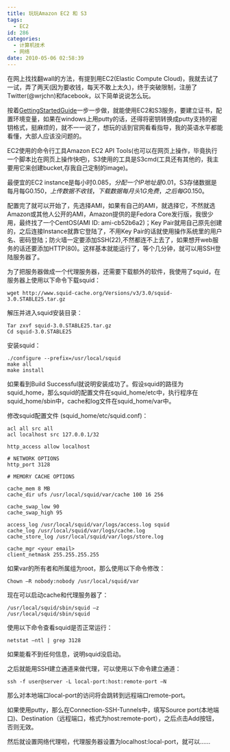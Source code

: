 ```yaml
---
title: 玩玩Amazon EC2 和 S3
tags:
  - EC2
id: 286
categories:
  - 计算机技术
  - 网络
date: 2010-05-06 02:58:39
---
```


在网上找找翻wall的方法，有提到用EC2(Elastic Compute Cloud)，我就去试了一试，弄了两天(因为要收钱，每天不敢上太久)，终于突破限制，注册了Twitter(@wrjchn)和facebook，以下简单说说怎么玩。

<!--more-->

按着[GettingStartedGuide](http://docs.amazonwebservices.com/AWSEC2/2008-05-05/GettingStartedGuide/index.html)一步一步做，就能使用EC2和S3服务，要建立证书，配置环境变量，如果在windows上用putty的话，还得将密钥转换成putty支持的密钥格式，挺麻烦的，就不一一说了，想玩的话到官网看看指导，我的英语水平都能看懂，大部人应该没问题的。

EC2使用的命令行工具Amazon EC2 API Tools(也可以在网页上操作，毕竟执行一个脚本比在网页上操作快吧)，S3使用的工具是S3cmd(工具还有其他的，我主要用它来创建bucket,存我自己定制的image)。

最便宜的EC2 instance是每小时$0.085，分配一个IP地址是$0.01，S3存储数据是每月每G$0.150，上传数据不收钱，下载数据每月头1G免费，之后每G$0.150。

配置完了就可以开始了，先选择AMI，如果有自己的AMI，就选择它，不然就选Amazon或其他人公开的AMI，Amazon提供的是Fedora Core发行版，我很少用，最终找了一个CentOS(AMI ID: ami-cb52b6a2)；Key Pair就用自己原先创建的，之后连接Instance就靠它登陆了，不用Key Pair的话就使用操作系统里的用户名、密码登陆；防火墙一定要添加SSH(22),不然都连不上去了，如果想开web服务的话还要添加HTTP(80)。这样基本就能运行了，等个几分钟，就可以用SSH登陆服务器了。

为了把服务器做成一个代理服务器，还需要下载额外的软件，我使用了squid，在服务器上使用以下命令下载squid：

```
wget http://www.squid-cache.org/Versions/v3/3.0/squid-3.0.STABLE25.tar.gz
```

解压并进入squid安装目录：

```
Tar zxvf squid-3.0.STABLE25.tar.gz
Cd squid-3.0.STABLE25
```

安装squid：

```
./configure --prefix=/usr/local/squid
make all
make install
```

如果看到Build Successful就说明安装成功了。假设squid的路径为squid_home，那么squid的配置文件在squid_home/etc中，执行程序在squid_home/sbin中，cache和log文件在squid_home/var中。

修改squid配置文件 (squid_home/etc/squid.conf)：

```
acl all src all
acl localhost src 127.0.0.1/32

http_access allow localhost

# NETWORK OPTIONS
http_port 3128

# MEMORY CACHE OPTIONS

cache_mem 8 MB
cache_dir ufs /usr/local/squid/var/cache 100 16 256

cache_swap_low 90
cache_swap_high 95

access_log /usr/local/squid/var/logs/access.log squid
cache_log /usr/local/squid/var/logs/cache.log
cache_store_log /usr/local/squid/var/logs/store.log

cache_mgr <your email>
client_netmask 255.255.255.255 

```

如果var的所有者和所属组为root，那么使用以下命令修改：

```
Chown –R nobody:nobody /usr/local/squid/var
```

现在可以启动cache和代理服务器了：

```
/usr/local/squid/sbin/squid –z
/usr/local/squid/sbin/squid
```

使用以下命令查看squid是否正常运行：

```
netstat –ntl | grep 3128
```

如果能看不到任何信息，说明squid没启动。

之后就能用SSH建立通道来做代理，可以使用以下命令建立通道：

```
ssh -f user@server -L local-port:host:remote-port –N
```

那么对本地端口local-port的访问将会跳转到远程端口remote-port。

如果使用putty，那么在Connection-SSH-Tunnels中，填写Source port(本地端口)、Destination（远程端口，格式为host:remote-port），之后点击Add按钮，否则无效。

然后就设置网络代理啦，代理服务器设置为localhost:local-port，就可以……

